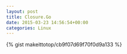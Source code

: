 ```yaml
---
layout: post                                                                                                              
title: Closure.Go                                                                                                                       
date: 2015-03-23 14:56:54+00:00                                                                                                                        
categories: Linux                                                                                                                
---                                                                                                                              
```


{% gist makeittotop/cb9f07d69f70f0d9a133 %}                                                                                                           

